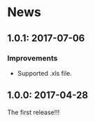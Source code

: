 # News

## 1.0.1: 2017-07-06

### Improvements

  * Supported .xls file.

## 1.0.0: 2017-04-28

The first release!!!
